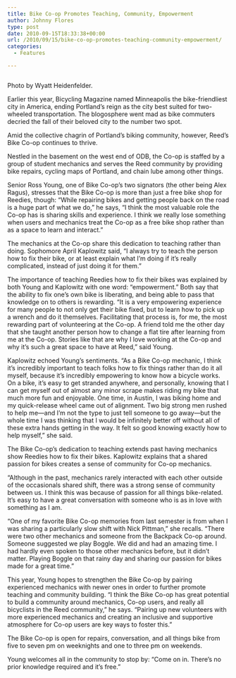 ```yaml
---
title: Bike Co-op Promotes Teaching, Community, Empowerment
author: Johnny Flores
type: post
date: 2010-09-15T18:33:38+00:00
url: /2010/09/15/bike-co-op-promotes-teaching-community-empowerment/
categories:
  - Features

---
```

<div id="attachment_204" style="width: 264px" class="wp-caption alignleft">
  <a href="https://i2.wp.com/www.reedquest.org/wp-content/uploads/2010/09/DSC_0051.jpg"><img class="size-full wp-image-204        " title="DSC_0051" src="https://i2.wp.com/www.reedquest.org/wp-content/uploads/2010/09/DSC_0051.jpg?resize=254%2C166" alt="" data-recalc-dims="1" /></a>
  
  <p class="wp-caption-text">
    Photo by Wyatt Heidenfelder.
  </p>
</div>

Earlier this year, Bicycling Magazine named Minneapolis the bike-friendliest city in America, ending Portland’s reign as the city best suited for two-wheeled transportation. The blogosphere went mad as bike commuters decried the fall of their beloved city to the number two spot.

Amid the collective chagrin of Portland’s biking community, however, Reed’s Bike Co-op continues to thrive.

Nestled in the basement on the west end of ODB, the Co-op is staffed by a group of student mechanics and serves the Reed community by providing bike repairs, cycling maps of Portland, and chain lube among other things.

Senior Ross Young, one of Bike Co-op’s two signators (the other being Alex Ragus), stresses that the Bike Co-op is more than just a free bike shop for Reedies, though: “While repairing bikes and getting people back on the road is a huge part of what we do,” he says, “I think the most valuable role the Co-op has is sharing skills and experience. I think we really lose something when users and mechanics treat the Co-op as a free bike shop rather than as a space to learn and interact.”

The mechanics at the Co-op share this dedication to teaching rather than doing. Sophomore April Kaplowitz said, “I always try to teach the person how to fix their bike, or at least explain what I’m doing if it’s really complicated, instead of just doing it for them.”

The importance of teaching Reedies how to fix their bikes was explained by both Young and Kaplowitz with one word: “empowerment.” Both say that the ability to fix one’s own bike is liberating, and being able to pass that knowledge on to others is rewarding. “It is a very empowering experience for many people to not only get their bike fixed, but to learn how to pick up a wrench and do it themselves. Facilitating that process is, for me, the most rewarding part of volunteering at the Co-op. A friend told me the other day that she taught another person how to change a flat tire after learning from me at the Co-op. Stories like that are why I love working at the Co-op and why it’s such a great space to have at Reed,” said Young.

Kaplowitz echoed Young’s sentiments. “As a Bike Co-op mechanic, I think it’s incredibly important to teach folks how to fix things rather than do it all myself, because it’s incredibly empowering to know how a bicycle works. On a bike, it’s easy to get stranded anywhere, and personally, knowing that I can get myself out of almost any minor scrape makes riding my bike that much more fun and enjoyable. One time, in Austin, I was biking home and my quick-release wheel came out of alignment. Two big strong men rushed to help me—and I’m not the type to just tell someone to go away—but the whole time I was thinking that I would be infinitely better off without all of these extra hands getting in the way. It felt so good knowing exactly how to help myself,” she said.

The Bike Co-op’s dedication to teaching extends past having mechanics show Reedies how to fix their bikes. Kaplowitz explains that a shared passion for bikes creates a sense of community for Co-op mechanics.

“Although in the past, mechanics rarely interacted with each other outside of the occasionals shared shift, there was a strong sense of community between us. I think this was because of passion for all things bike-related. It’s easy to have a great conversation with someone who is as in love with something as I am.

“One of my favorite Bike Co-op memories from last semester is from when I was sharing a particularly slow shift with Nick Pittman,” she recalls. “There were two other mechanics and someone from the Backpack Co-op around. Someone suggested we play Boggle. We did and had an amazing time. I had hardly even spoken to those other mechanics before, but it didn’t matter. Playing Boggle on that rainy day and sharing our passion for bikes made for a great time.”

This year, Young hopes to strengthen the Bike Co-op by pairing experienced mechanics with newer ones in order to further promote teaching and community building. “I think the Bike Co-op has great potential to build a community around mechanics, Co-op users, and really all bicyclists in the Reed community,” he says. “Pairing up new volunteers with more experienced mechanics and creating an inclusive and supportive atmosphere for Co-op users are key ways to foster this.”

The Bike Co-op is open for repairs, conversation, and all things bike from five to seven pm on weeknights and one to three pm on weekends.
  
Young welcomes all in the community to stop by: “Come on in. There’s no prior knowledge required and it’s free.”